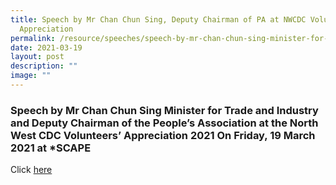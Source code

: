 ```yaml
---
title: Speech by Mr Chan Chun Sing, Deputy Chairman of PA at NWCDC Volunteers’
  Appreciation
permalink: /resource/speeches/speech-by-mr-chan-chun-sing-minister-for-trade-and-industry/
date: 2021-03-19
layout: post
description: ""
image: ""
---
```

### Speech by Mr Chan Chun Sing Minister for Trade and Industry and Deputy Chairman of the People’s Association at the North West CDC Volunteers’ Appreciation 2021 On Friday, 19 March 2021 at *SCAPE

Click [here](/files/NewsRoom/Speech-by-Mr-Chan-Chun-Sing-Minister-for-Trade-and-Industry-and-Deputy-Chairman.pdf)
